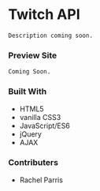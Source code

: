 # Twitch API

```
Description coming soon.
```

### Preview Site

```
Coming Soon.
```

### Built With

* HTML5
* vanilla CSS3
* JavaScript/ES6
* jQuery
* AJAX

### Contributers

* Rachel Parris
